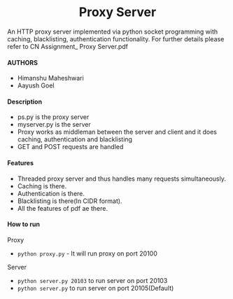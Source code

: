 <h1 align="center"> Proxy Server</h1>
An HTTP proxy server implemented via python socket programming with caching, blacklisting, authentication functionality. For further details please refer to CN Assignment_ Proxy Server.pdf

#### AUTHORS 
* Himanshu Maheshwari
* Aayush Goel

#### Description
* ps.py is the proxy server
* myserver.py is the server
* Proxy works as middleman between the server and client and it does caching, authentication and blacklisting
* GET and POST requests are handled

#### Features
- Threaded proxy server and thus handles many requests simultaneously.
- Caching is there.
- Authentication is there.
- Blacklisting is there(In CIDR format).
- All the features of pdf ae there.

#### How to run

Proxy  
* `python proxy.py` - It will run proxy on port 20100

Server
- `python server.py 20103` to run server on port 20103  
- `python server.py` to run server on port 20105(Default)
